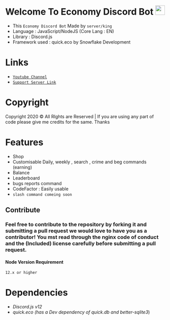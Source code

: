 # Welcome To Economy Discord Bot <img src="https://raw.githubusercontent.com/MartinHeinz/MartinHeinz/master/wave.gif" width="30px">
* This `Economy Discord Bot` Made by ```server/king```
* Language : JavaScript/NodeJS (Core Lang : EN)
* Library : Discord.js
* Framework used : quick.eco by Snowflake Development

# Links
* [`Youtube Channel`](https://www.youtube.com/channel/UCgzsVh72qLsSjXeu6f3Txtg)
* [`Support Server Link`](https://discord.gg/MG3n4Bn98Q)
# Copyright 
Copyright 2020 © All RIghts are Reserved | If you are using any part of code please give me credits for the same. Thanks

# Features
- Shop
- Customisable Daily, weekly , search , crime and beg commands (earning)
- Balance
- Leaderboard
- bugs reports command
- CodeFactor : Easily usable
- ```slash command comeing soon```
## Contribute 
### Feel free to contribute to the repository by forking it and submitting a pull request we would love to have you as a contributor! You mst read through the nginx code of conduct and the (Included) license carefully before submitting a pull request.
#### Node Version Requirement
``12.x or higher``


# Dependencies 
- *Discord.js v12*
- *quick.eco (has a Dev dependency of quick.db and better-sqlite3*)

